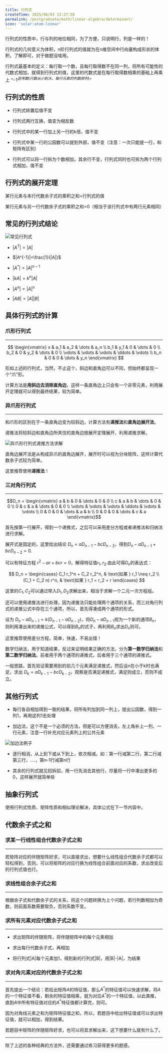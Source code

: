 ```yaml
---
title: 行列式
createTime: 2025/06/03 13:27:58
permalink: /postgraduate/math/linear-algebra/determinant/
icon: 'solar:atom-linear'
---
```


行列式的性质中，行与列的地位相同，为了方便，只说明行，列是一样的！

行列式的几何意义为体积，n阶行列式的值就为在n维空间中行向量构成形状的体积，了解即可，对于做题没啥用。

行列式最基本的定义：每行取一个数，且每行取得数不在同一列，将所有可能性的代数式相加，就得到行列式的值，这里的代数式是在每行取得数相乘的基础上再乘上 “$-1^{逆序数(行数从小到大，每行元素的列数排列)}$”

## **行列式的性质**

- 行列式转置后值不变

- 行列式两行互换，值变为相反数

- 行列式中的某一行加上另一行的k倍，值不变

- 行列式中某一行的公因数可以提到外部，值不变（注意：一次只能提一行，和矩阵有区别）

- 行列式可以将一行拆为个数相加，其余行不变，行列式同时也可拆为两个行列式相加，值不变

## **行列式的展开定理**

某行元素与本行代数余子式的乘积之和=行列式的值

某行元素与另一行代数余子式的乘积之和=0（相当于该行列式中有两行元素相同）

## **常见的行列式结论**

![常见行列式](https://raw.githubusercontent.com/amatureemoprince/java-cofe-pictures/master/20250715075442989.jpg)

- $|A^T|=|A|$

- $|A^{-1}|=\frac{1}{|A|}$

- $|A^*|=|A|^{n-1}$

- $|kA|=k^n|A|$

- $|A^n|=|A|^n$

- $|AB|=|A||B|$

## **具体行列式的计算**

### **爪形行列式**

---

$$ \begin{vmatrix} x & a_1 & a_2 & \dots & a_n \\ b_1 & y_1 & 0 & \dots & 0 \\ b_2 & 0 & y_2 & \dots & 0 \\ \vdots & \vdots & \vdots & \ddots & \vdots \\ b_n & 0 & 0 & \dots & y_n \end{vmatrix} $$

形如上述的行列式，当然，不止这个，斜边和直角边可以不同，但始终都呈现一个“爪”形。

计算方法是**用斜边去消除直角边**，这样一条直角边上只会有一个非零元素，利用展开定理就可以得到最终结果，较为简单。

### **异爪形行列式**

---

和爪形的区别在于一条直角边变为较斜边，计算方法有**递推法**和**直角边展开法**。

递推法将较斜边和直角边所夹住的直角边按展开定理展开，利用递推求解。

![异爪形行列式递推方法求解](https://raw.githubusercontent.com/amatureemoprince/java-cofe-pictures/master/20250715083830505.jpg)

直角边展开法是从构成异爪的直角边展开，展开时可以视为分块矩阵，这样计算代数余子式较为简单。

这里推荐使用**递推法**！

### **三对角行列式**

---

$$D_n = \begin{vmatrix}
a & b & 0 & \dots & 0 & 0 \\
c & a & b & \dots & 0 & 0 \\
0 & c & a & \dots & 0 & 0 \\
\vdots & \vdots & \vdots & \ddots & \vdots & \vdots \\
0 & 0 & 0 & \dots & a & b \\
0 & 0 & 0 & \dots & c & a
\end{vmatrix}$$

首先按第一行展开，得到一个递推式，之后可以采用差分方程或者递推法和归纳法进行求解。

展开式是固定的，这里给出结论 $D_n=aD_{n-1}-bcD_{n-2}$，得到$D_n-aD_{n-1}+bcD_{n-2}=0$.

可以有特征方程 $r^2-ar+bcr=0$，解得特征值$r_1,r_2$.由此可得$D_n$的表达式：

$$
D_n = \begin{cases}
C_1 r_1^n + C_2 r_2^n, & \text{如果 } r_1 \neq r_2 \\
(C_1 + C_2 n) r^n, & \text{如果 } r_1 = r_2 = r
\end{cases}
$$

这里的$C_1,C_2$可以通过带入$D_1,D_2$求解出来，相当于求解一个二元一次方程组。

还可以使用递推法进行处理，因为递推法只能处理两个通项的关系，而三对角行列式的递推公式中存在三个通项，所以，首先得凑成两个通项的形式。

设为 $D_n-aD_{n-1}=k(D_{n-1}-aD_{n-2})$，将$D_n-aD_{n-1}$视为一个新的通项${B_n}$，则利用凑出来的递推公式，可以得到$B_n$的式子，再利用$B_n$求出$D_n$则可。

这里推荐使用差分方程，简单，快速，不易出错！

数学归纳法，用于知道结果，反过来证明结果正确的方法，分为**第一数学归纳法**和**第二数学归纳法**。前者用于两个通项的递推式，后者用于三个通项的递推式。

一般思路，首先验证需要用到的前几个元素满足递推式，然后设n在小于k时也满足，求出 $D_k=aD_{k-1}-bcD_{k-2}$，观察是否满足递推式，满足则成立，否则不成立。

## **其他行列式**

- 每行各自相加得到一致的结果，将所有列加到同一列上，提出公因数，得到一列1，再用这列1去处理

- 加边法，这个不是一个必须的方法，但是可以方便消去，左上角补上一列、一行元素，注意一行补充对应元素列上的公共元素

![加边法例子](https://raw.githubusercontent.com/amatureemoprince/java-cofe-pictures/master/20250715105116490.jpg)

- 逐行相消，从上到下或从下到上，依次相减。如：第一行减第二行，第二行减第三行，....，第n-1行减第n行

- 其余的行列式就见招拆招，用一行先消去其他行，尽量将一行中凑出更多的0，这样展开就简单些

## **抽象行列式**

使用行列式性质、矩阵性质和相似理论解决，具体公式在下一节内容中。

## **代数余子式之和**

### **求某一行线性组合代数余子式之和**

---

若矩阵对应的伴随矩阵好求，可以直接求出，想要什么线性组合代数余子式都可以轻松得到，否则，可以将矩阵的对应行换为线性组合前面对应的系数，求出改变后的行列式值也行。

### **求线性组合余子式之和**

---

根据余子式和代数余子式的关系，将这个问题转换为上个问题，若行列数相加为奇数，则前面系数需要取负，否则系数不变。

### **求所有元素对应代数余子式之和**

---

- 求出矩阵的伴随矩阵，将伴随矩阵中的每个元素相加

- 求出每行代数余子式，再相加

- 将行列式|A|每个元素加1，得到新的行列式|B|，用|B|-|A|，为结果

### **求对角元素对应的代数余子式之和**

---

首先提出一个结论：若给出矩阵$A$的特征值，那么$A^*$的特征值可以快速求解，将$A$的一个特征值不看，剩余的特征值相乘，就为对应$A^*$的一个特征值，以此类推，直到$A$中所有特征值对应的$A^*$特征值都计算完，则可。

因为对角线元素之和为矩阵特征值之和，所以，若题目中给出特征值或可以求出特征值，就可以相加，得到结果。

若题目中矩阵的伴随矩阵好求，也可以将其求解出来，这下想要什么就有什么了。

---

除了上述的各种经典的方法外，还需要通过练习获得更多的题感。